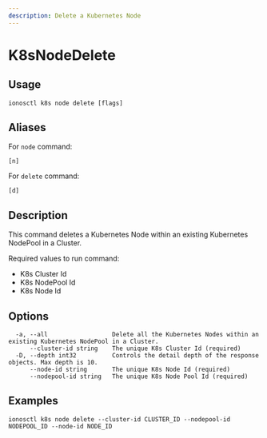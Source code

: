 ```yaml
---
description: Delete a Kubernetes Node
---
```


# K8sNodeDelete

## Usage

```text
ionosctl k8s node delete [flags]
```

## Aliases

For `node` command:

```text
[n]
```

For `delete` command:

```text
[d]
```

## Description

This command deletes a Kubernetes Node within an existing Kubernetes NodePool in a Cluster.

Required values to run command:

* K8s Cluster Id
* K8s NodePool Id
* K8s Node Id

## Options

```text
  -a, --all                  Delete all the Kubernetes Nodes within an existing Kubernetes NodePool in a Cluster.
      --cluster-id string    The unique K8s Cluster Id (required)
  -D, --depth int32          Controls the detail depth of the response objects. Max depth is 10.
      --node-id string       The unique K8s Node Id (required)
      --nodepool-id string   The unique K8s Node Pool Id (required)
```

## Examples

```text
ionosctl k8s node delete --cluster-id CLUSTER_ID --nodepool-id NODEPOOL_ID --node-id NODE_ID
```


